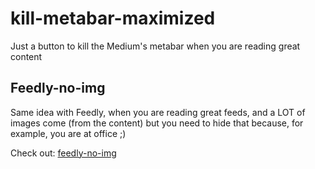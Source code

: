 # kill-metabar-maximized
Just a button to kill the Medium's metabar when you are reading great content

## Feedly-no-img

Same idea with Feedly, when you are reading great feeds, and a LOT of images come (from the content) but you need to hide that because, for example, you are at office ;) 

Check out: [feedly-no-img](https://github.com/SidVal/feedly-no-img)
